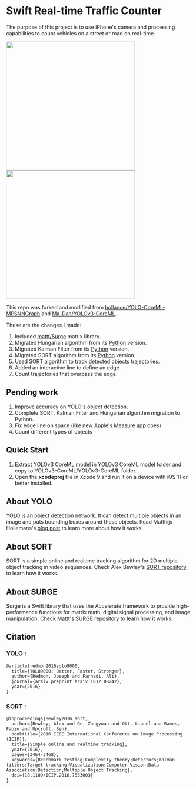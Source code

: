 # Swift Real-time Traffic Counter

The purpose of this project is to use iPhone's camera and processing capabilities to count vehicles on a street or road on real-time.

<img src="output/vallvidrera.gif" width="350"> <img src="output/ronda.gif" width="350">

This repo was forked and modified from [hollance/YOLO-CoreML-MPSNNGraph](https://github.com/hollance/YOLO-CoreML-MPSNNGraph) and [Ma-Dan/YOLOv3-CoreML](https://github.com/Ma-Dan/YOLOv3-CoreML).

These are the changes I made:

1. Included [mattt/Surge](https://github.com/mattt/Surge) matrix library.
2. Migrated Hungarian algorithm from its [Python](https://github.com/scikit-learn/scikit-learn/blob/master/sklearn/utils/linear_assignment_.py) version.
3. Migrated Kalman Filter from its [Python](https://github.com/rlabbe/filterpy/blob/master/filterpy/kalman/kalman_filter.py) version.
4. Migrated SORT algorithm from its [Python](https://github.com/abewley/sort) version.
5. Used SORT algorithm to track detected objects trajectories.
6. Added an interactive line to define an edge.
7. Count trajectories that overpass the edge.

## Pending work

1. Improve accuracy on YOLO's object detection.
2. Complete SORT, Kalman Filter and Hungarian algorithm migration to Python.
3. Fix edge line on space (like new Apple's Measure app does)
4. Count different types of objects

## Quick Start

1. Extract YOLOv3 CoreML model in YOLOv3 CoreML model folder and copy to YOLOv3-CoreML/YOLOv3-CoreML folder.
2. Open the **xcodeproj** file in Xcode 9 and run it on a device with iOS 11 or better installed.

## About YOLO

YOLO is an object detection network. It can detect multiple objects in an image and puts bounding boxes around these objects. Read Matthijs Hollemans's [blog post](http://machinethink.net/blog/object-detection-with-yolo/) to learn more about how it works.

## About SORT

SORT is a simple online and realtime tracking algorithm for 2D multiple object tracking in video sequences. Check Alex Bewley's [SORT repository](https://github.com/abewley/sort) to learn how it works.

## About SURGE

Surge is a Swift library that uses the Accelerate framework to provide high-performance functions for matrix math, digital signal processing, and image manipulation. Check Mattt's [SURGE repository](https://github.com/mattt/Surge) to learn how it works.

## Citation

### YOLO :

    @article{redmon2016yolo9000,
      title={YOLO9000: Better, Faster, Stronger},
      author={Redmon, Joseph and Farhadi, Ali},
      journal={arXiv preprint arXiv:1612.08242},
      year={2016}
    }

### SORT :

    @inproceedings{Bewley2016_sort,
      author={Bewley, Alex and Ge, Zongyuan and Ott, Lionel and Ramos, Fabio and Upcroft, Ben},
      booktitle={2016 IEEE International Conference on Image Processing (ICIP)},
      title={Simple online and realtime tracking},
      year={2016},
      pages={3464-3468},
      keywords={Benchmark testing;Complexity theory;Detectors;Kalman filters;Target tracking;Visualization;Computer Vision;Data Association;Detection;Multiple Object Tracking},
      doi={10.1109/ICIP.2016.7533003}
    }

